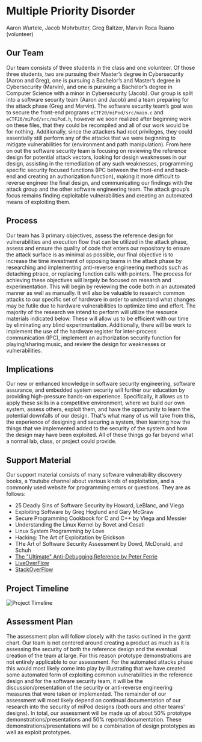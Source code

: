 # Multiple Priority Disorder

Aaron Wurtele, Jacob Mohrbutter, Greg Baltzer, Marvin Roca Ruano (volunteer)
## Our Team

Our team consists of three students in the class and one volunteer. Of those three students, two are pursuing their Master’s degree in Cybersecurity (Aaron and Greg), one is pursuing a Bachelor’s and Master’s degree in Cybersecurity (Marvin), and one is pursuing a Bachelor’s degree in Computer Science with a minor in Cybersecurity (Jacob). Our group is split into a software security team (Aaron and Jacob) and a team preparing for the attack phase (Greg and Marvin). The software security team’s goal was to secure the front-end programs <code>eCTF20/miPod/src/main.c</code> and <code>eCTF20/miPod/src/miPod.h</code>, however we soon realized after beginning work on these files, that they could be recompiled and all of our work would be for nothing. Additionally, since the attackers had root privileges, they could essentially still perform any of the attacks that we were beginning to mitigate vulnerabilities for (environment and path manipulation). From here on out the software security team is focusing on reviewing the reference design for potential attack vectors, looking for design weaknesses in our design, assisting in the remediation of any such weaknesses, programming specific security focused functions (IPC between the front-end and back-end and creating an authorization function), making it more difficult to reverse engineer the final design, and communicating our findings with the attack group and the other software engineering team. The attack group’s focus remains finding exploitable vulnerabilities and creating an automated means of exploiting them.

## Process

Our team has 3 primary objectives, assess the reference design for vulnerabilities and execution flow that can be utilized in the attack phase, assess and ensure the quality of code that enters our repository to ensure the attack surface is as minimal as possible, our final objective is to increase the time investment of opposing teams in the attack phase by researching and implementing anti-reverse engineering methods such as detaching ptrace, or replacing function calls with pointers. The process for achieving these objectives will largely be focused on research and experimentation. This will begin by reviewing the code both in an automated manner as well as manually. It will also be valuable to research common attacks to our specific set of hardware in order to understand what changes may be futile due to hardware vulnerabilities to optimize time and effort. The majority of the research we intend to perform will utilize the resource materials indicated below. These will allow us to be efficient with our time by eliminating any blind experimentation. Additionally, there will be work to implement the use of the hardware register for inter-process communication (IPC), implement an authorization security function for playing/sharing music, and review the design for weaknesses or vulnerabilities.

## Implications

Our new or enhanced knowledge in software security engineering, software assurance, and embedded system security will further our education by providing high-pressure hands-on experience. Specifically, it allows us to apply these skills in a competitive environment, where we build our own system, assess others, exploit them, and have the opportunity to learn the potential downfalls of our design. That's what many of us will take from this, the experience of designing and securing a system, then learning how the things that we implemented added to the security of the system and how the design may have been exploited. All of these things go far beyond what a normal lab, class, or project could provide.

## Support Material

Our support material consists of many software vulnerability discovery books, a Youtube channel about various kinds of exploitation, and a commonly used website for programming errors or questions. They are as follows:

* 25 Deadly Sins of Software Security by Howard, LeBlanc, and Viega
* Exploiting Software by Greg Hoglund and Gary McGraw
* Secure Programming Cookbook for C and C++ by Viega and Messier
* Understanding the Linux Kernel by Bovet and Cesati
* Linux System Programming by Love
* Hacking: The Art of Exploitation by Erickson
* THe Art of Software Security Assessment by Dowd, McDonald, and Schuh
* [The "Ultimate" Anti-Debugging Reference by Peter Ferrie](https://anti-reversing.com/Downloads/Anti-Reversing/The_Ultimate_Anti-Reversing_Reference.pdf)
* [LiveOverFlow](https://www.youtube.com/channel/UClcE-kVhqyiHCcjYwcpfj9w)
* [StackOverFlow](https://stackoverflow.com/)

## Project Timeline

![Project Timeline](/MPD-Timeline.png)

## Assessment Plan

The assessment plan will follow closely with the tasks outlined in the gantt chart. Our team is not centered around creating a product as much as it is assessing the security of both the reference design and the eventual creation of the team at large. For this reason prototype demonstrations are not entirely applicable to our assessment. For the automated attacks phase this would most likely come into play by illustrating that we have created some automated form of exploiting common vulnerabilities in the reference design and for the software security team, it will be the discussion/presentation of the security or anti-reverse engineering measures that were taken or implemented. The remainder of our assessment will most likely depend on continual documentation of our research into the security of miPod designs (both ours and other teams' designs). In total, our assessment will be made up of about 50% prototype demonstrations/presentations and 50% reports/documentation. These demonstrations/presentations will be a combination of design prototypes as well as exploit prototypes.
